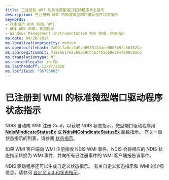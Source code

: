 ```yaml
---
title: 已注册到 WMI 的标准微型端口驱动程序状态指示
description: 已注册到 WMI 的标准微型端口驱动程序状态指示
keywords:
- 状态指示 WDK 网络，WMI
- WMI WDK 网络，状态指示
- Windows Management Instrumentation WDK 网络，状态指示
ms.date: 04/20/2017
ms.localizationpriority: medium
ms.openlocfilehash: 7a0b1fa6ea3d9cd093812daee8065b9fa56102ba
ms.sourcegitcommit: 418e6617e2a695c9cb4b37b5b60e264760858acd
ms.translationtype: MT
ms.contentlocale: zh-CN
ms.lasthandoff: 12/07/2020
ms.locfileid: "96795863"
---
```

# <a name="standard-miniport-driver-status-indications-registered-with-wmi"></a>已注册到 WMI 的标准微型端口驱动程序状态指示





NDIS 自动向 WMI 注册 Guid，以获取 NDIS 状态指示，微型端口驱动程序用 [**NdisMIndicateStatusEx**](/windows-hardware/drivers/ddi/ndis/nf-ndis-ndismindicatestatusex) 或 [**NdisMCoIndicateStatusEx**](/windows-hardware/drivers/ddi/ndis/nf-ndis-ndismcoindicatestatusex) 函数指示。 有关一般状态指示的列表，请参阅 [状态指示](/windows-hardware/drivers/ddi/_netvista/)。

如果 WMI 客户端向 WMI 注册接收 NDIS WMI 事件，NDIS 会将相应的 NDIS 状态指示转换为 WMI 事件，并向所有已注册事件的 WMI 客户端报告该事件。

NDIS 驱动程序还可以生成自定义状态指示。 有关自定义状态指示和 WMI 的详细信息，请参阅 [自定义 oid 和状态指示](customized-oids-and-status-indications.md)。

 

